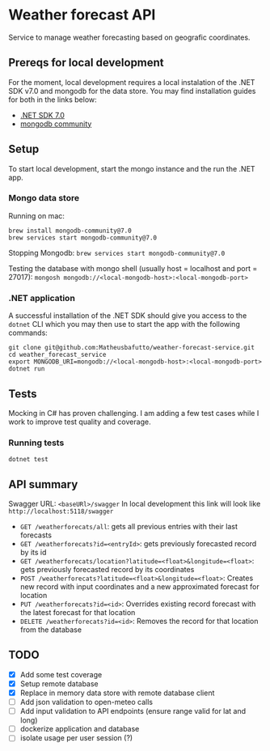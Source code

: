 # Weather forecast API

Service to manage weather forecasting based on geografic coordinates.

## Prereqs for local development

For the moment, local development requires a local instalation of the .NET SDK v7.0 and mongodb for the data store. You may find installation guides for both in the links below:

- [.NET SDK 7.0](https://learn.microsoft.com/en-us/dotnet/core/install/)
- [mongodb community](https://www.mongodb.com/docs/manual/administration/install-community/#std-label-install-mdb-community-edition)

## Setup

To start local development, start the mongo instance and the run the .NET app.

### Mongo data store

Running on mac:
```
brew install mongodb-community@7.0
brew services start mongodb-community@7.0
```

Stopping Mongodb: `brew services start mongodb-community@7.0`

Testing the database with mongo shell (usually host = localhost and port = 27017): `mongosh mongodb://<local-mongodb-host>:<local-mongodb-port>`

### .NET application

A successful installation of the .NET SDK should give you access to the `dotnet` CLI which you may then use to start the app with the following commands:

```
git clone git@github.com:Matheusbafutto/weather-forecast-service.git
cd weather_forecast_service
export MONGODB_URI=mongodb://<local-mongodb-host>:<local-mongodb-port>
dotnet run
```

## Tests

Mocking in C# has proven challenging. I am adding a few test cases while I work to improve test quality and coverage.

### Running tests

`dotnet test`

## API summary

Swagger URL: `<baseURl>/swagger`
In local development this link will look like `http://localhost:5118/swagger`

- `GET /weatherforecats/all`: gets all previous entries with their last forecasts
- `GET /weatherforecats?id=<entryId>`: gets previously forecasted record by its id
- `GET /weatherforecats/location?latitude=<float>&longitude=<float>`: gets previously forecasted record by its coordinates
- `POST /weatherforecats?latitude=<float>&longitude=<float>`: Creates new record with input coordinates and a new approximated forecast for location
- `PUT /weatherforecats?id=<id>`: Overrides existing record forecast with the latest forecast for that location
- `DELETE /weatherforecats?id=<id>`: Removes the record for that location from the database

## TODO

- [x] Add some test coverage
- [x] Setup remote database
- [x] Replace in memory data store with remote database client
- [ ] Add json validation to open-meteo calls
- [ ] Add input validation to API endpoints (ensure range valid for lat and long)
- [ ] dockerize application and database
- [ ] isolate usage per user session (?)
